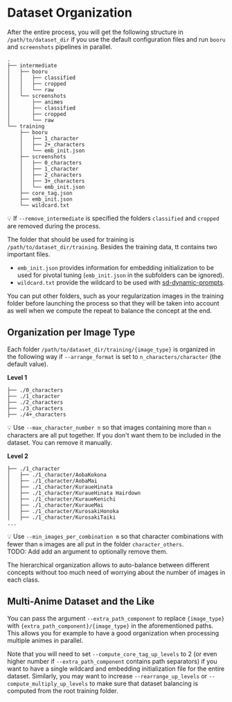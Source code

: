 # Dataset Organization

After the entire process, you will get the following structure in `/path/to/dataset_dir` if you use the default configuration files and run `booru` and `screenshots` pipelines in parallel.

```
.
├── intermediate
│   ├── booru
│   │   ├── classified
│   │   ├── cropped
│   │   └── raw
│   └── screenshots
│       ├── animes
│       ├── classified
│       ├── cropped
│       └── raw
└── training
    ├── booru
    │   ├── 1_character
    │   ├── 2+_characters
    │   └── emb_init.json
    ├── screenshots
    │   ├── 0_characters
    │   ├── 1_character
    │   ├── 2_characters
    │   ├── 3+_characters
    │   └── emb_init.json
    ├── core_tag.json
    ├── emb_init.json
    └── wildcard.txt
```
:bulb:  If `--remove_intermediate` is specified the folders `classified` and `cropped` are removed during the process.

The folder that should be used for training is `/path/to/dataset_dir/training`. Besides the training data, tt contains two important files.
- `emb_init.json` provides information for embedding initialization to be used for pivotal tuning (`emb_init.json` in the subfolders can be ignored).
- `wildcard.txt` provide the wildcard to be used with [sd-dynamic-prompts](https://github.com/adieyal/sd-dynamic-prompts).

You can put other folders, such as your regularization images in the training folder before launching the process so that they will be taken into account as well when we compute the repeat to balance the concept at the end. 

## Organization per Image Type

Each folder `/path/to/dataset_dir/training/{image_type}` is organized in the following way if `--arrange_format` is set to `n_characters/character` (the default value).

**Level 1**
```
├── ./0_characters
├── ./1_character
├── ./2_characters
├── ./3_characters
├── ./4+_characters
```

:bulb: Use `--max_character_number n` so that images containing more than `n` characters are all put together. If you don't want them to be included in the dataset. You can remove it manually.

**Level 2**
```
├── ./1_character
│   ├── ./1_character/AobaKokona
│   ├── ./1_character/AobaMai
│   ├── ./1_character/KuraueHinata
│   ├── ./1_character/KuraueHinata Hairdown
│   ├── ./1_character/KuraueKenichi
│   ├── ./1_character/KuraueMai
│   ├── ./1_character/KurosakiHonoka
│   ├── ./1_character/KurosakiTaiki
...
```
:bulb: Use `--min_images_per_combination m` so that character combinations with fewer than `m` images are all put in the folder `character_others`.  
TODO: Add add an argument to optionally remove them.

The hierarchical organization allows to auto-balance between different concepts without too much need of worrying about the number of images in each class.


## Multi-Anime Dataset and the Like

You can pass the argument `--extra_path_component` to replace  `{image_type}` with `{extra_path_component}/{image_type}` in the aforementioned paths. This allows you for example to have a good organization when processing multiple animes in parallel.

Note that you will need to set `--compute_core_tag_up_levels` to 2 (or even higher number if `--extra_path_component` contains path separators) if you want to have a single wildcard and embedding initialization file for the entire dataset. Similarly, you may want to increase `--rearrange_up_levels` or `--compute_multiply_up_levels` to make sure that dataset balancing is computed from the root training folder.
